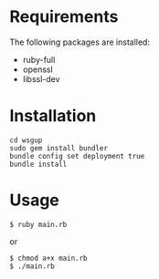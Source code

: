 # Requirements

The following packages are installed:

- ruby-full
- openssl
- libssl-dev

# Installation

```Shell
cd wsgup
sudo gem install bundler
bundle config set deployment true
bundle install
```

# Usage

```Shell
$ ruby main.rb
```

or

```Shell
$ chmod a+x main.rb
$ ./main.rb
```